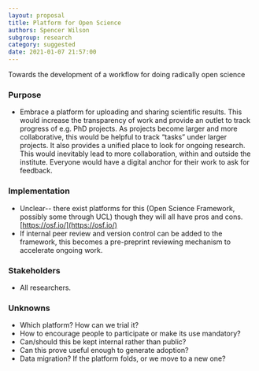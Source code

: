 ```yaml
---
layout: proposal
title: Platform for Open Science
authors: Spencer Wilson
subgroup: research
category: suggested
date: 2021-01-07 21:57:00
---
```


Towards the development of a workflow for doing radically open science

<!--end summary-->

### Purpose

- Embrace a platform for uploading and sharing scientific results. This would increase the transparency of work and provide an outlet to track progress of e.g. PhD projects. As projects become larger and more collaborative, this would be helpful to track “tasks” under larger projects. It also provides a unified place to look for ongoing research. This would inevitably lead to more collaboration, within and outside the institute. Everyone would have a digital anchor for their work to ask for feedback.


### Implementation

- Unclear-- there exist platforms for this (Open Science Framework, possibly some through UCL) though they will all have pros and cons. 
[https://osf.io/](https://osf.io/)
- If internal peer review and version control can be added to the framework, this becomes a pre-preprint reviewing mechanism to accelerate ongoing work.

### Stakeholders

 - All researchers.

### Unknowns

- Which platform? How can we trial it?
- How to encourage people to participate or make its use mandatory?
- Can/should this be kept internal rather than public?
- Can this prove useful enough to generate adoption?
- Data migration? If the platform folds, or we move to a new one?
